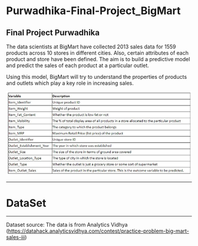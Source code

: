 # Purwadhika-Final-Project_BigMart
Final Project Purwadhika
--------------------------------------
The data scientists at BigMart have collected 2013 sales data for 1559 products across 10 stores in different cities. Also, certain attributes of each product and store have been defined. The aim is to build a predictive model and predict the sales of each product at a particular outlet.

Using this model, BigMart will try to understand the properties of products and outlets which play a key role in increasing sales.

![alt text](https://github.com/aldowista/Purwadhika-Final-Project-BigMart/blob/main/BigMart_Legend.JPG?raw=true)

--------------------------------------
# DataSet
--------------------------------------
Dataset source: The data is from Analytics Vidhya (https://datahack.analyticsvidhya.com/contest/practice-problem-big-mart-sales-iii)

